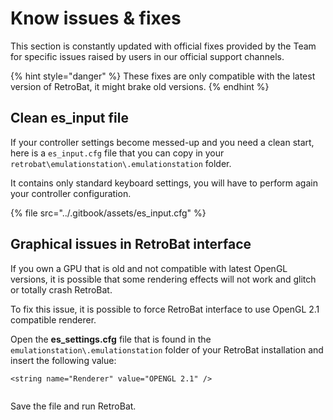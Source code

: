 # Know issues & fixes

This section is constantly updated with official fixes provided by the Team for specific issues raised by users in our official support channels.

{% hint style="danger" %}
These fixes are only compatible with the latest version of RetroBat, it might brake old versions.
{% endhint %}

## Clean es\_input file

If your controller settings become messed-up and you need a clean start, here is a `es_input.cfg` file that you can copy in your `retrobat\emulationstation\.emulationstation` folder.

It contains only standard keyboard settings, you will have to perform again your controller configuration.

{% file src="../.gitbook/assets/es_input.cfg" %}

## Graphical issues in RetroBat interface

If you own a GPU that is old and not compatible with latest OpenGL versions, it is possible that some rendering effects will not work and glitch or totally crash RetroBat.

To fix this issue, it is possible to force RetroBat interface to use OpenGL 2.1 compatible renderer.

Open the **es\_settings.cfg** file that is found in the `emulationstation\.emulationstation` folder of your RetroBat installation and insert the following value:

```
<string name="Renderer" value="OPENGL 2.1" />
```

<div align="left"><figure><img src="https://i.imgur.com/ue2QKDv.png" alt=""><figcaption></figcaption></figure></div>

Save the file and run RetroBat.
